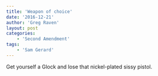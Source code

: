 ```yaml
---
title: 'Weapon of choice'
date: '2016-12-21'
author: 'Greg Raven'
layout: post
categories:
    - 'Second Amendment'
tags:
    - 'Sam Gerard'
---
```


Get yourself a Glock and lose that nickel-plated sissy pistol.